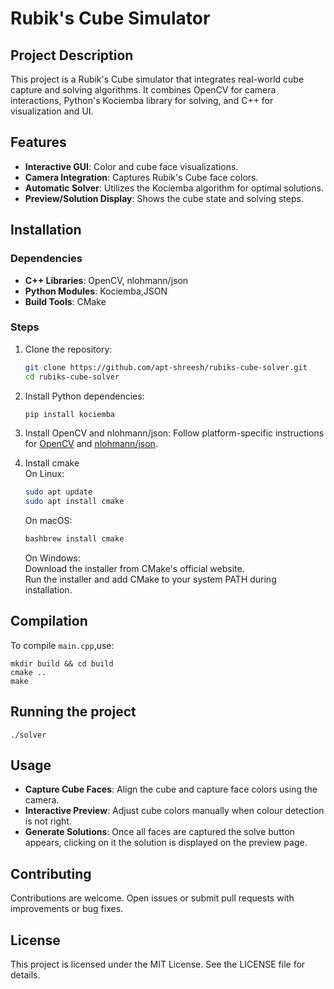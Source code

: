 # Rubik's Cube Simulator

## Project Description
This project is a Rubik's Cube simulator that integrates real-world cube capture and solving algorithms. It combines OpenCV for camera interactions, Python's Kociemba library for solving, and C++ for visualization and UI.

## Features
- **Interactive GUI**: Color and cube face visualizations.
- **Camera Integration**: Captures Rubik's Cube face colors.
- **Automatic Solver**: Utilizes the Kociemba algorithm for optimal solutions.
- **Preview/Solution Display**: Shows the cube state and solving steps.

## Installation

### Dependencies
- **C++ Libraries**: OpenCV, nlohmann/json
- **Python Modules**: Kociemba,JSON
- **Build Tools**: CMake

### Steps
1. Clone the repository:
   ```bash
   git clone https://github.com/apt-shreesh/rubiks-cube-solver.git
   cd rubiks-cube-solver
   ```
   
2. Install Python dependencies:
   ```bash
   pip install kociemba
   ```
   
3. Install OpenCV and nlohmann/json:
   Follow platform-specific instructions for [OpenCV](https://opencv.org/) and [nlohmann/json](https://github.com/nlohmann/json).

4. Install cmake  
   On Linux:  
   ```bash
   sudo apt update
   sudo apt install cmake
   ```
   
   On macOS:  
   ```bash
   bashbrew install cmake
   ```

   On Windows:  
   Download the installer from CMake's official website.  
   Run the installer and add CMake to your system PATH during installation.

## Compilation
To compile `main.cpp`,use:
  ```
  mkdir build && cd build
  cmake ..
  make
  ```

## Running the project
   ```
   ./solver
   ```

## Usage
- **Capture Cube Faces**: Align the cube and capture face colors using the camera.
- **Interactive Preview**: Adjust cube colors manually when colour detection is not right.
- **Generate Solutions**: Once all faces are captured the solve button appears, clicking on it the solution is displayed on the preview page.

## Contributing
Contributions are welcome. Open issues or submit pull requests with improvements or bug fixes.

## License
This project is licensed under the MIT License. See the LICENSE file for details.


